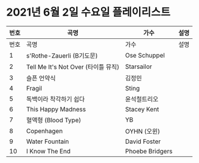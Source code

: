 # 2021년 6월 2일 수요일 플레이리스트

| 번호 | 곡명 | 가수 | 설명 |
|------|------|------|------|
| 번호 | 곡명 | 가수 | 설명 |
| 1 | s'Rothe-Zauerli (B기도문) | Ose Schuppel |  |
| 2 | Tell Me It's Not Over (타이틀 뮤직) | Starsailor |  |
| 3 | 슬픈 언약식 | 김정민 |  |
| 4 | Fragil | Sting |  |
| 5 | 독백이라 착각하기 쉽다 | 윤석철트리오 |  |
| 6 | This Happy Madness | Stacey Kent |  |
| 7 | 혈액형 (Blood Type) | YB |  |
| 8 | Copenhagen | OYHN (오윈) |  |
| 9 | Water Fountain | David Foster |  |
| 10 | I Know The End | Phoebe Bridgers |  |

